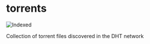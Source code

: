 torrents 
========
![Indexed](https://img.shields.io/badge/indexed-178669-blue)

Collection of torrent files discovered in the DHT network
